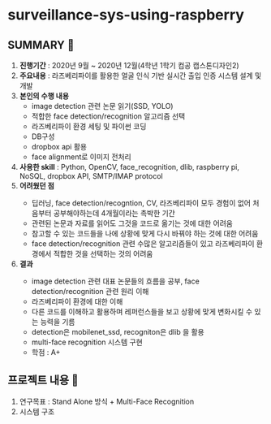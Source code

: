 # surveillance-sys-using-raspberry

## SUMMARY 👀
<ol>
<li> <b>진행기간</b> : 2020년 9월 ~ 2020년 12월(4학년 1학기 컴공 캡스톤디자인2) </li>
<li> <b>주요내용</b> : 라즈베리파이를 활용한 얼굴 인식 기반 실시간 출입 인증 시스템 설계 및 개발 </li>
<li> <b>본인의 수행 내용</b> <br>
  <ul>
  <li> image detection 관련 논문 읽기(SSD, YOLO) </li>
  <li> 적합한 face detection/recognition 알고리즘 선택 </li>
  <li> 라즈베리파이 환경 세팅 및 파이썬 코딩 </li>
  <li> DB구성 </li>
  <li> dropbox api 활용 </li>
  <li> face alignment로 이미지 전처리 </li>
  </ul>
<li> <b>사용한 skill</b> : Python, OpenCV, face_recognition, dlib, raspberry pi, NoSQL, dropbox API, SMTP/IMAP protocol </li>
<li> <b>어려웠던 점</b> </li>
  <ul>
  <li> 딥러닝, face detection/recogntion, CV, 라즈베리파이 모두 경험이 없어 처음부터 공부해야하는데 4개월이라는 촉박한 기간 </li>
  <li> 관련된 논문과 자료를 읽어도 그것을 코드로 옮기는 것에 대한 어려움 </li>
  <li> 참고할 수 있는 코드들을 나에 상황에 맞게 다시 바꿔야 하는 것에 대한 어려움 </li>
  <li> face detection/recognition 관련 수많은 알고리즘들이 있고 라즈베리파이 환경에서 적합한 것을 선택하는 것의 어려움 </li>
  </ul>
<li> <b>결과</b> </li>
  <ul>  
  <li> image detection 관련 대표 논문들의 흐름을 공부, face detection/recognition 관련 원리 이해 </li>
  <li> 라즈베리파이 환경에 대한 이해 </li>
  <li> 다른 코드를 이해하고 활용하며 레퍼런스들을 보고 상황에 맞게 변화시킬 수 있는 능력을 기름 </li>
  <li> detection은 mobilenet_ssd, recogniton은 dlib 을 활용 </li>
  <li> multi-face recognition 시스템 구현 </li>
  <li> 학점 : A+ </li>
  </ul>    
</ol>


## 프로젝트 내용 🌱
<ol>
<li> 연구목표 : Stand Alone 방식 + Multi-Face Recognition </li>
<li> 시스템 구조</li>  
</ol>
